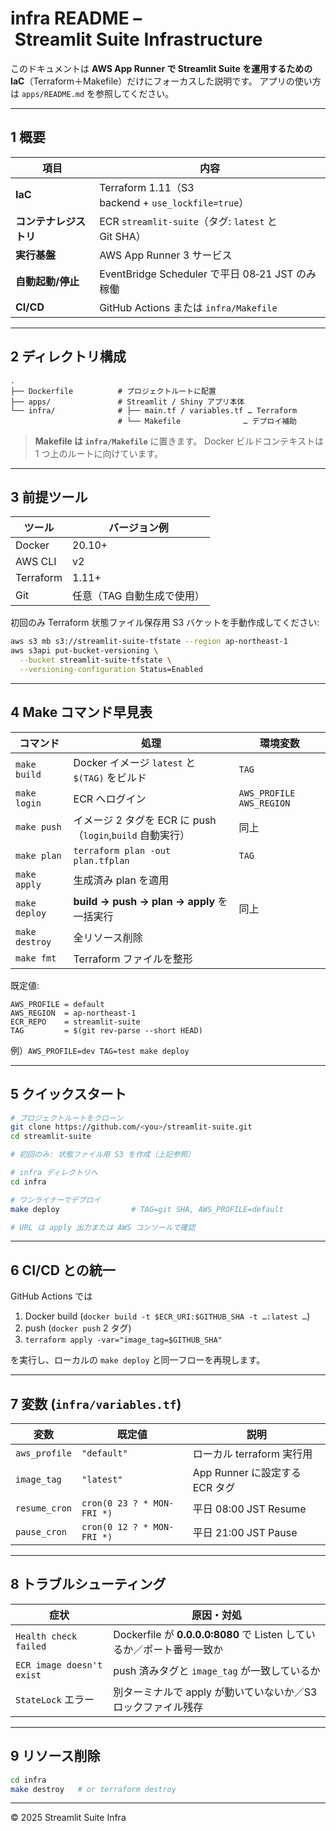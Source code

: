 # infra README – Streamlit Suite Infrastructure

このドキュメントは **AWS App Runner で Streamlit Suite を運用するための IaC**（Terraform＋Makefile）だけにフォーカスした説明です。
アプリの使い方は `apps/README.md` を参照してください。

---

## 1 概要

| 項目 | 内容 |
|------|------|
| **IaC** | Terraform 1.11（S3 backend + `use_lockfile=true`） |
| **コンテナレジストリ** | ECR `streamlit‑suite`（タグ: `latest` と Git SHA） |
| **実行基盤** | AWS App Runner 3 サービス |
| **自動起動/停止** | EventBridge Scheduler で平日 08‑21 JST のみ稼働 |
| **CI/CD** | GitHub Actions または `infra/Makefile` |

---

## 2 ディレクトリ構成

```text
.
├── Dockerfile          # プロジェクトルートに配置
├── apps/               # Streamlit / Shiny アプリ本体
└── infra/              # ├── main.tf / variables.tf … Terraform
                        # └── Makefile              … デプロイ補助
```

> **Makefile は `infra/Makefile`** に置きます。
> Docker ビルドコンテキストは 1 つ上のルートに向けています。

---

## 3 前提ツール

| ツール | バージョン例 |
|--------|--------------|
| Docker | 20.10+ |
| AWS CLI | v2 |
| Terraform | 1.11+ |
| Git | 任意（TAG 自動生成で使用） |

初回のみ Terraform 状態ファイル保存用 S3 バケットを手動作成してください:

```bash
aws s3 mb s3://streamlit-suite-tfstate --region ap-northeast-1
aws s3api put-bucket-versioning \
  --bucket streamlit-suite-tfstate \
  --versioning-configuration Status=Enabled
```

---

## 4 Make コマンド早見表

| コマンド | 処理 | 環境変数 |
|----------|------|----------|
| `make build`   | Docker イメージ `latest` と `$(TAG)` をビルド | `TAG` |
| `make login`   | ECR へログイン | `AWS_PROFILE` `AWS_REGION` |
| `make push`    | イメージ 2 タグを ECR に push（`login`,`build` 自動実行） | 同上 |
| `make plan`    | `terraform plan -out plan.tfplan` | `TAG` |
| `make apply`   | 生成済み plan を適用 |  |
| `make deploy`  | **build → push → plan → apply** を一括実行 | 同上 |
| `make destroy` | 全リソース削除 |  |
| `make fmt`     | Terraform ファイルを整形 |  |

既定値:

```text
AWS_PROFILE = default
AWS_REGION  = ap-northeast-1
ECR_REPO    = streamlit-suite
TAG         = $(git rev-parse --short HEAD)
```

例）`AWS_PROFILE=dev TAG=test make deploy`

---

## 5 クイックスタート

```bash
# プロジェクトルートをクローン
git clone https://github.com/<you>/streamlit-suite.git
cd streamlit-suite

# 初回のみ: 状態ファイル用 S3 を作成（上記参照）

# infra ディレクトリへ
cd infra

# ワンライナーでデプロイ
make deploy                # TAG=git SHA, AWS_PROFILE=default

# URL は apply 出力または AWS コンソールで確認
```

---

## 6 CI/CD との統一

GitHub Actions では

1. Docker build (`docker build -t $ECR_URI:$GITHUB_SHA -t …:latest …`)
2. push (`docker push` 2 タグ)
3. `terraform apply -var="image_tag=$GITHUB_SHA"`

を実行し、ローカルの `make deploy` と同一フローを再現します。

---

## 7 変数 (`infra/variables.tf`)

| 変数 | 既定値 | 説明 |
|------|--------|------|
| `aws_profile` | `"default"` | ローカル terraform 実行用 |
| `image_tag` | `"latest"` | App Runner に設定する ECR タグ |
| `resume_cron` | `cron(0 23 ? * MON-FRI *)` | 平日 08:00 JST Resume |
| `pause_cron` | `cron(0 12 ? * MON-FRI *)` | 平日 21:00 JST Pause |

---

## 8 トラブルシューティング

| 症状 | 原因・対処 |
|------|-----------|
| `Health check failed` | Dockerfile が **0.0.0.0:8080** で Listen しているか／ポート番号一致か |
| `ECR image doesn't exist` | push 済みタグと `image_tag` が一致しているか |
| `StateLock` エラー | 別ターミナルで apply が動いていないか／S3 ロックファイル残存 |

---

## 9 リソース削除

```bash
cd infra
make destroy   # or terraform destroy
```

---

© 2025 Streamlit Suite Infra
